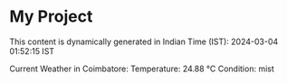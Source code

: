 # My Project

This content is dynamically generated in Indian Time (IST): 2024-03-04 01:52:15 IST


Current Weather in Coimbatore:
Temperature: 24.88 °C
Condition: mist
